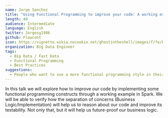 ```yaml
---
name: Jorge Sanchez
title: "Using Functional Programming to improve your code: A working example"
length: 40
audience: Intermediate
language: English
twitter: Jorgesg1986
github: Flowcont
icon: https://vignette.wikia.nocookie.net/ghostintheshell/images/f/fe/Laughing_man.svg/revision/latest/scale-to-width-down/300?cb=20100909044445&path-prefix=en
organization: Big Data Engineer
tags:
  - Big Data / Fast Data
  - Functional Programming
  - Best Practices
suggestions:
  - People who want to use a more functional programming style in their Scala code.
---
```

In this talk we will explore how to improve our code by implementing some functional programming constructs through a working example in Spark.
We will be able to verify how the separation of concerns (Business Logic/Implementation) will help us to reason about our code and improve its testability.
Not only that, but it will help us future-proof our business logic.

